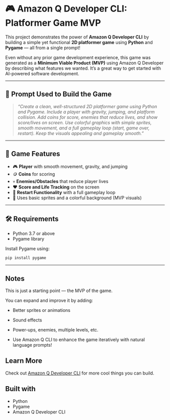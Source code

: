 # 🎮 Amazon Q Developer CLI: Platformer Game MVP

This project demonstrates the power of **Amazon Q Developer CLI** by building a simple yet functional **2D platformer game** using **Python** and **Pygame** — all from a single prompt!

Even without any prior game development experience, this game was generated as a **Minimum Viable Product (MVP)** using Amazon Q Developer by describing what features we wanted. It’s a great way to get started with AI-powered software development.

---

## 🚀 Prompt Used to Build the Game

> *“Create a clean, well-structured 2D platformer game using Python and Pygame. Include a player with gravity, jumping, and platform collision. Add coins for score, enemies that reduce lives, and show score/lives on screen. Use colorful graphics with simple sprites, smooth movement, and a full gameplay loop (start, game over, restart). Keep the visuals appealing and gameplay smooth.”*

---

## 🧩 Game Features

- 🎮 **Player** with smooth movement, gravity, and jumping
- 🪙 **Coins** for scoring
- 💀 **Enemies/Obstacles** that reduce player lives
- ❤️ **Score and Life Tracking** on the screen
- 🔁 **Restart Functionality** with a full gameplay loop
- 🎨 Uses basic sprites and a colorful background (MVP visuals)

---

## 🛠 Requirements

- Python 3.7 or above
- Pygame library

Install Pygame using:

```bash
pip install pygame
```

---

## Notes
This is just a starting point — the MVP of the game.

You can expand and improve it by adding:

- Better sprites or animations

- Sound effects

- Power-ups, enemies, multiple levels, etc.

- Use Amazon Q CLI to enhance the game iteratively with natural language prompts!

## Learn More
Check out [Amazon Q Developer CLI](https://aws.amazon.com/q/developer/getting-started/?trk=be1d3503-b8b5-469f-98b9-f88d0b30fcde&sc_channel=el#Amazon_Q_Developer_in_the_IDE) for more cool things you can build.

## Built with
- Python
- Pygame
- Amazon Q Developer CLI
